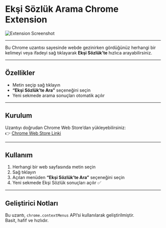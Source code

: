 # Ekşi Sözlük Arama Chrome Extension

![Extension Screenshot](https://lh3.googleusercontent.com/AhuTuMyb8tW58aKxdEOAU36nevibqeSrXAMa8WeWIe1knDfFjANwEmcG_nNWO1YpNPil3kwOXTAUPtkEuarEcbY_0fk=s1280-w1280-h800)

---

Bu Chrome uzantısı sayesinde webde gezinirken gördüğünüz herhangi bir kelimeyi veya ifadeyi sağ tıklayarak **Ekşi Sözlük’te** hızlıca arayabilirsiniz.  

---

## Özellikler

- Metin seçip sağ tıklayın  
- **“Ekşi Sözlük’te Ara”** seçeneğini seçin  
- Yeni sekmede arama sonuçları otomatik açılır  

---

## Kurulum

Uzantıyı doğrudan Chrome Web Store’dan yükleyebilirsiniz:  
👉 [Chrome Web Store Linki](https://chromewebstore.google.com/detail/imdeameidclebokpknmpebkncnojfheb?utm_source=item-share-cb)

---

## Kullanım

1. Herhangi bir web sayfasında metin seçin  
2. Sağ tıklayın  
3. Açılan menüden **“Ekşi Sözlük’te Ara”** seçeneğini seçin  
4. Yeni sekmede Ekşi Sözlük sonuçları açılır ✅  

---

## Geliştirici Notları

Bu uzantı, `chrome.contextMenus` API’si kullanılarak geliştirilmiştir.  
Basit, hafif ve hızlıdır.  
